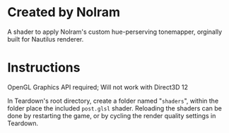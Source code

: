 # Created by Nolram
A shader to apply Nolram's custom hue-perserving tonemapper, orginally built for Nautilus renderer.
# Instructions
OpenGL Graphics API required; Will not work with Direct3D 12

In Teardown's root directory, create a folder named "`shaders`", within the folder place the included `post.glsl` shader. Reloading the shaders can be done by restarting the game, or by cycling the render quality settings in Teardown.
